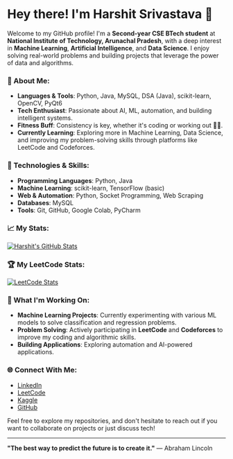# Hey there! I'm Harshit Srivastava 👋

Welcome to my GitHub profile! I'm a **Second-year CSE BTech student** at **National Institute of Technology, Arunachal Pradesh**, with a deep interest in **Machine Learning**, **Artificial Intelligence**, and **Data Science**. I enjoy solving real-world problems and building projects that leverage the power of data and algorithms. 

### 🚀 About Me:
- **Languages & Tools**: Python, Java, MySQL, DSA (Java), scikit-learn, OpenCV, PyQt6
- **Tech Enthusiast**: Passionate about AI, ML, automation, and building intelligent systems.
- **Fitness Buff**: Consistency is key, whether it's coding or working out 🏋️‍♂️.
- **Currently Learning**: Exploring more in Machine Learning, Data Science, and improving my problem-solving skills through platforms like LeetCode and Codeforces.

### 🔧 Technologies & Skills:
- **Programming Languages**: Python, Java
- **Machine Learning**: scikit-learn, TensorFlow (basic)
- **Web & Automation**: Python, Socket Programming, Web Scraping
- **Databases**: MySQL
- **Tools**: Git, GitHub, Google Colab, PyCharm

### 📈 My Stats:

[![Harshit's GitHub Stats](https://github-readme-stats.vercel.app/api?username=DevvVision&show_icons=true&count_private=true&hide=prs)](https://github.com/DevvVision)

### 🏆 My LeetCode Stats:

[![LeetCode Stats](https://leetcode.card.workers.dev/Harshit_Srivastava_25)](https://leetcode.com/u/Harshit_Srivastava_25/)

### 🌱 What I'm Working On:
- **Machine Learning Projects**: Currently experimenting with various ML models to solve classification and regression problems.
- **Problem Solving**: Actively participating in **LeetCode** and **Codeforces** to improve my coding and algorithmic skills.
- **Building Applications**: Exploring automation and AI-powered applications.

### 🌐 Connect With Me:
- [LinkedIn](https://www.linkedin.com/in/harshit-srivastava-020470290)
- [LeetCode](https://leetcode.com/u/Harshit_Srivastava_25/)
- [Kaggle](https://www.kaggle.com/harshitsrivastava25)
- [GitHub](https://github.com/DevvVision)

Feel free to explore my repositories, and don't hesitate to reach out if you want to collaborate on projects or just discuss tech!

---

**"The best way to predict the future is to create it."** — Abraham Lincoln
